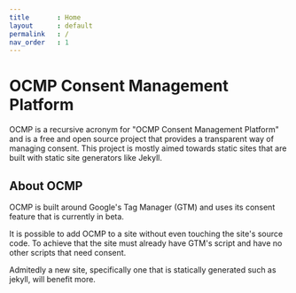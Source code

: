 ```yaml
---
title		: Home
layout		: default
permalink	: /
nav_order	: 1
---
```


# OCMP Consent Management Platform

OCMP is a recursive acronym for "OCMP Consent Management Platform" and is a free and open source project that provides a transparent way of managing consent.
This project is mostly aimed towards static sites that are built with static site generators like Jekyll.

## About OCMP

OCMP is built around Google's Tag Manager (GTM) and uses its consent feature that is currently in beta.

It is possible to add OCMP to a site without even touching the site's source code. To achieve that the site must already have GTM's script and have no other scripts that need consent.

Admitedly a new site, specifically one that is statically generated such as jekyll, will benefit more.



